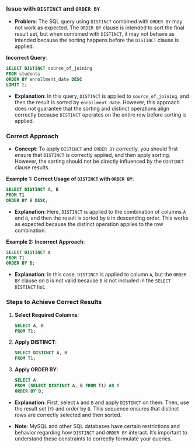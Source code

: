 ### Issue with `DISTINCT` and `ORDER BY`

- **Problem**: The SQL query using `DISTINCT` combined with `ORDER BY` may not work as expected. The `ORDER BY` clause is intended to sort the final result set, but when combined with `DISTINCT`, it may not behave as intended because the sorting happens before the `DISTINCT` clause is applied.

**Incorrect Query**:
```sql
SELECT DISTINCT source_of_joining 
FROM students 
ORDER BY enrollment_date DESC 
LIMIT 2;
```

- **Explanation**: In this query, `DISTINCT` is applied to `source_of_joining`, and then the result is sorted by `enrollment_date`. However, this approach does not guarantee that the sorting and distinct operations align correctly because `DISTINCT` operates on the entire row before sorting is applied.

### Correct Approach

- **Concept**: To apply `DISTINCT` and `ORDER BY` correctly, you should first ensure that `DISTINCT` is correctly applied, and then apply sorting. However, the sorting should not be directly influenced by the `DISTINCT` clause results.

**Example 1: Correct Usage of `DISTINCT` with `ORDER BY`**:
```sql
SELECT DISTINCT A, B 
FROM T1 
ORDER BY B DESC;
```
- **Explanation**: Here, `DISTINCT` is applied to the combination of columns `A` and `B`, and then the result is sorted by `B` in descending order. This works as expected because the distinct operation applies to the row combination.

**Example 2: Incorrect Approach**:
```sql
SELECT DISTINCT A 
FROM T1 
ORDER BY B;
```
- **Explanation**: In this case, `DISTINCT` is applied to column `A`, but the `ORDER BY` clause on `B` is not valid because `B` is not included in the `SELECT DISTINCT` list.

### Steps to Achieve Correct Results

1. **Select Required Columns**:
   ```sql
   SELECT A, B 
   FROM T1;
   ```

2. **Apply DISTINCT**:
   ```sql
   SELECT DISTINCT A, B 
   FROM T1;
   ```

3. **Apply ORDER BY**:
   ```sql
   SELECT A 
   FROM (SELECT DISTINCT A, B FROM T1) AS Y 
   ORDER BY B;
   ```
 - **Explanation**: First, select `A` and `B` and apply `DISTINCT` on them. Then, use the result set (`Y`) and order by `B`. This sequence ensures that distinct rows are correctly selected and then sorted.

- **Note**: MySQL and other SQL databases have certain restrictions and behavior regarding how `DISTINCT` and `ORDER BY` interact. It’s important to understand these constraints to correctly formulate your queries.

